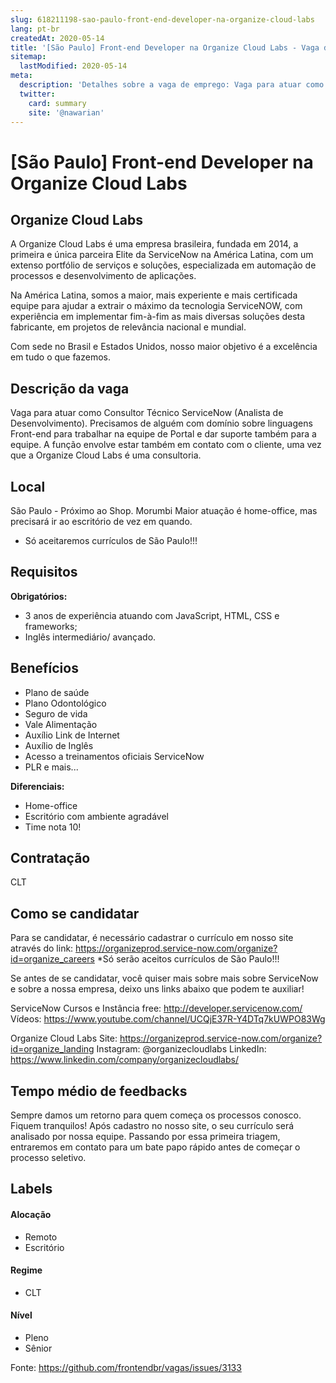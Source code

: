 ```yaml
---
slug: 618211198-sao-paulo-front-end-developer-na-organize-cloud-labs
lang: pt-br
createdAt: 2020-05-14
title: '[São Paulo] Front-end Developer na Organize Cloud Labs - Vaga de Emprego'
sitemap:
  lastModified: 2020-05-14
meta:
  description: 'Detalhes sobre a vaga de emprego: Vaga para atuar como Consultor Técnico ServiceNow (Analista de Desenvolvimento). Precisamos de alguém com domínio sobre linguagens Front-end para trabalhar na equipe de Portal e dar suporte também para a equipe. A função envolve estar também em contato com o cliente, uma vez que a Organize Cloud Labs é uma consultoria.'
  twitter:
    card: summary
    site: '@nawarian'
---
```


# [São Paulo] Front-end Developer na Organize Cloud Labs

<!-- 
==================================================
POR FAVOR, SÓ POSTE SE A VAGA FOR PARA FRONT-END!

Não faça distinção de gênero no título da vaga.

Use: "Front-End Developer" ao invés de 
"Desenvolvedor Front-End" \o/

Exemplo: `[São Paulo] Front-End Developer na NOME DA EMPRESA`
==================================================
-->

## Organize Cloud Labs

A Organize Cloud Labs é uma empresa brasileira, fundada em 2014, a primeira e única parceira Elite da ServiceNow na América Latina, com um extenso portfólio de serviços e soluções, especializada em automação de processos e desenvolvimento de aplicações.

Na América Latina, somos a maior, mais experiente e mais certificada equipe para ajudar a extrair o máximo da tecnologia ServiceNOW, com experiência em implementar fim-à-fim as mais diversas soluções desta fabricante, em projetos de relevância nacional e mundial.

Com sede no Brasil e Estados Unidos, nosso maior objetivo é a excelência em tudo o que fazemos. 

## Descrição da vaga

Vaga para atuar como Consultor Técnico ServiceNow (Analista de Desenvolvimento). 
Precisamos de alguém com domínio sobre linguagens Front-end para trabalhar na equipe de Portal e dar suporte também para a equipe. A função envolve estar também em contato com o cliente, uma vez que a Organize Cloud Labs é uma consultoria. 

## Local

São Paulo - Próximo ao Shop. Morumbi
Maior atuação é home-office, mas precisará ir ao escritório de vez em quando. 
* Só aceitaremos currículos de São Paulo!!!

## Requisitos

**Obrigatórios:**
- 3 anos de experiência atuando com JavaScript, HTML, CSS e frameworks;
- Inglês intermediário/ avançado. 

## Benefícios

- Plano de saúde
- Plano Odontológico
- Seguro de vida
- Vale Alimentação
- Auxílio Link de Internet
- Auxílio de Inglês
- Acesso a treinamentos oficiais ServiceNow
- PLR e mais...

**Diferenciais:**
- Home-office
- Escritório com ambiente agradável
- Time nota 10! 

## Contratação

CLT

## Como se candidatar

Para se candidatar, é necessário cadastrar o currículo em nosso site através do link: https://organizeprod.service-now.com/organize?id=organize_careers
*Só serão aceitos currículos de São Paulo!!! 

Se antes de se candidatar, você quiser mais sobre mais sobre ServiceNow e sobre a nossa empresa, deixo uns links abaixo que podem te auxiliar!

ServiceNow
Cursos e Instância free: http://developer.servicenow.com/
Vídeos: https://www.youtube.com/channel/UCQjE37R-Y4DTq7kUWPO83Wg

Organize Cloud Labs
Site: https://organizeprod.service-now.com/organize?id=organize_landing
Instagram: @organizecloudlabs
LinkedIn: https://www.linkedin.com/company/organizecloudlabs/

## Tempo médio de feedbacks

Sempre damos um retorno para quem começa os processos conosco. Fiquem tranquilos! 
Após cadastro no nosso site, o seu currículo será analisado por nossa equipe. Passando por essa primeira triagem, entraremos em contato para um bate papo rápido antes de começar o processo seletivo. 

## Labels
<!-- retire os labels que não fazem sentido à vaga -->

#### Alocação
- Remoto
- Escritório

#### Regime
- CLT


#### Nível
- Pleno
- Sênior





Fonte: https://github.com/frontendbr/vagas/issues/3133